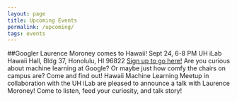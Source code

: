 ```yaml
---
layout: page
title: Upcoming Events
permalink: /upcoming/
tags: events
---
```

##Googler Laurence Moroney comes to Hawaii! Sept 24, 6-8 PM UH iLab Hawaii Hall, Bldg 37, Honolulu, HI 96822 
[Sign up to go here!](https://www.meetup.com/Hawaii-Machine-Learning-Meetup/events/253389134/)
Are you curious about machine learning at Google? Or maybe just how comfy the chairs on campus are? Come and find out! Hawaii Machine Learning Meetup in collaboration with the UH iLab are pleased to announce a talk with Laurence Moroney! Come to listen, feed your curiosity, and talk story!